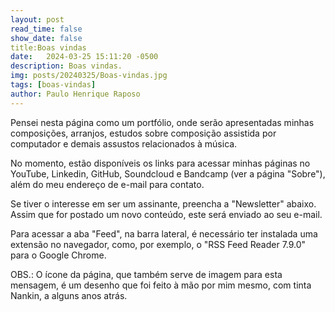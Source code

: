 ```yaml
---
layout: post
read_time: false
show_date: false
title:Boas vindas
date:   2024-03-25 15:11:20 -0500  
description: Boas vindas.  
img: posts/20240325/Boas-vindas.jpg  
tags: [boas-vindas]  
author: Paulo Henrique Raposo  
---
```


Pensei nesta página como um portfólio, onde serão apresentadas minhas composições, arranjos, estudos sobre composição assistida por computador e demais assustos relacionados à música.  

No momento, estão disponíveis os links para acessar minhas páginas no YouTube, Linkedin, GitHub, Soundcloud e Bandcamp (ver a página "Sobre"), além do meu endereço de e-mail para contato.  

Se tiver o interesse em ser um assinante, preencha a "Newsletter" abaixo. Assim que for postado um novo conteúdo, este será enviado ao seu e-mail.  

Para acessar a aba "Feed", na barra lateral, é necessário ter instalada uma extensão no navegador, como, por exemplo, o "RSS Feed Reader 7.9.0" para o Google Chrome.  

OBS.: O ícone da página, que também serve de imagem para esta mensagem, é um desenho que foi feito à mão por mim mesmo, com tinta Nankin, a alguns anos atrás.  

